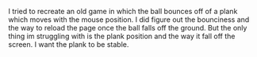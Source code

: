 I tried to recreate an old game in which the ball bounces off of a plank which moves with the mouse position. I did figure out the bounciness and the way to reload the page once the ball falls off the ground. But the only thing im struggling with is the plank position and the way it fall off the screen. I want the plank to be stable.
